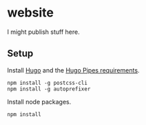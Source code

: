 # website
I might publish stuff here.

## Setup
Install [Hugo](https://github.com/gohugoio/hugo) and the [Hugo Pipes requirements](https://gohugo.io/hugo-pipes/postcss/).
```
npm install -g postcss-cli
npm install -g autoprefixer
```

Install node packages.
```
npm install
```
